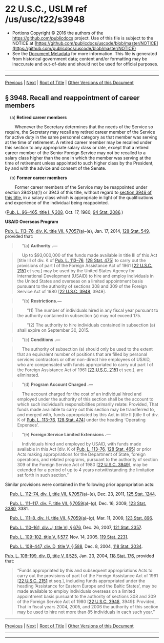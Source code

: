 ---
---

# 22 U.S.C., USLM ref /us/usc/t22/s3948

* Portions Copyright © 2016 the authors of the https://github.com/publicdocs project.
  Use of this file is subject to the NOTICE at [https://github.com/publicdocs/uscode/blob/master/NOTICE](https://github.com/publicdocs/uscode/blob/master/NOTICE)
* See the [Document Metadata](././../../../../..//README.md) for more information.
  This file is generated from historical government data; content and/or formatting may be inaccurate and out-of-date and should not be used for official purposes.

----------
----------

[Previous](./../../../../..//us/usc/t22/ch52/schIII/m__us_usc_t22_s3947.md) | [Next](./../../../../..//us/usc/t22/ch52/schIII/m__us_usc_t22_s3949.md) | [Root of Title](./../../../../../) | [Other Versions of this Document](https://publicdocs.github.io/go/links?ns=uslm&ref=%2Fus%2Fusc%2Ft22%2Fs3948)

## § 3948. Recall and reappointment of career members

    (a) __Retired career members__ 

        Whenever the Secretary determines that the needs of the Service so require, the Secretary may recall any retired career member of the Service for active duty in the same personnel category as that member was serving at the time of retirement. A retired career member may be recalled under this section to any appropriate salary class or rate, except that a retired career member of the Senior Foreign Service may not be recalled to a salary class higher than the one in which the member was serving at the time of retirement unless appointed to such higher class by the President, by and with the advice and consent of the Senate.

    (b) __Former career members__ 

        Former career members of the Service may be reappointed under section 3942(a)(1) or 3943 of this title, without regard to [section 3946 of this title][/us/usc/t22/s3946], in a salary class which is appropriate in light of the qualifications and experience of the individual being reappointed.

([Pub. L. 96–465, title I, § 308][/us/pl/96/465/s308], Oct. 17, 1980, [94 Stat. 2086][/us/stat/94/2086].)

 __USAID Overseas Program__ 

[Pub. L. 113–76, div. K, title VII, § 7057(a)][/us/pl/113/76/s7057/a]–(e), Jan. 17, 2014, [128 Stat. 549][/us/stat/128/549], provided that:

>     “(a)  __Authority__  __.—__ 

>     Up to $93,000,000 of the funds made available in title III of this Act \[title III of div. K of [Pub. L. 113–76][/us/pl/113/76], [128 Stat. 475][/us/stat/128/475]\] to carry out the provisions of part I of the Foreign Assistance Act of 1961 \[[22 U.S.C. 2151][/us/usc/t22/s2151] et seq.\] may be used by the United States Agency for International Development (USAID) to hire and employ individuals in the United States and overseas on a limited appointment basis pursuant to the authority of sections 308 and 309 of the Foreign Service Act of 1980 \[[22 U.S.C. 3948][/us/usc/t22/s3948], 3949\].

>     “(b) __Restrictions.—__ 

>         “(1) The number of individuals hired in any fiscal year pursuant to the authority contained in subsection (a) may not exceed 175.

>         “(2) The authority to hire individuals contained in subsection (a) shall expire on September 30, 2015.

>     “(c)  __Conditions__  __.—__ 

>     The authority of subsection (a) should only be used to the extent that an equivalent number of positions that are filled by personal services contractors or other non-direct hire employees of USAID, who are compensated with funds appropriated to carry out part I of the Foreign Assistance Act of 1961 \[[22 U.S.C. 2151][/us/usc/t22/s2151] et seq.\], are eliminated.

>     “(d)  __Program Account Charged__  __.—__ 

>     The account charged for the cost of an individual hired and employed under the authority of this section shall be the account to which such individual’s responsibilities primarily relate:  Provided, That funds made available to carry out this section may be transferred to, and merged with, funds appropriated by this Act in title II \[title II of div. K of [Pub. L. 113–76][/us/pl/113/76], [128 Stat. 474][/us/stat/128/474]\] under the heading ‘Operating Expenses’.

>     “(e)  __Foreign Service Limited Extensions__  __.—__ 

>     Individuals hired and employed by USAID, with funds made available in this Act \[div. K of [Pub. L. 113–76][/us/pl/113/76], [128 Stat. 465][/us/stat/128/465]\] or prior Acts making appropriations for the Department of State, foreign operations, and related programs, pursuant to the authority of section 309 of the Foreign Service Act of 1980 \[[22 U.S.C. 3949][/us/usc/t22/s3949]\], may be extended for a period of up to 4 years notwithstanding the limitation set forth in such section.”

Similar provisions were contained in the following prior appropriation acts:

    [Pub. L. 112–74, div. I, title VII, § 7057(a)][/us/pl/112/74/s7057/a]–(e), Dec. 23, 2011, [125 Stat. 1244][/us/stat/125/1244].

    [Pub. L. 111–117, div. F, title VII, § 7059(a)][/us/pl/111/117/s7059/a]–(g), Dec. 16, 2009, [123 Stat. 3380][/us/stat/123/3380], 3381.

    [Pub. L. 111–8, div. H, title VII, § 7059(a)][/us/pl/111/8/s7059/a]–(g), Mar. 11, 2009, [123 Stat. 896][/us/stat/123/896].

    [Pub. L. 110–161, div. J, title VI, § 676][/us/pl/110/161/s676], Dec. 26, 2007, [121 Stat. 2357][/us/stat/121/2357].

    [Pub. L. 109–102, title V, § 577][/us/pl/109/102/s577], Nov. 14, 2005, [119 Stat. 2231][/us/stat/119/2231].

    [Pub. L. 108–447, div. D, title V, § 588][/us/pl/108/447/s588], Dec. 8, 2004, [118 Stat. 3034][/us/stat/118/3034].

[Pub. L. 108–199, div. D, title V, § 525][/us/pl/108/199/s525], Jan. 23, 2004, [118 Stat. 176][/us/stat/118/176], provided that: 

> “Funds appropriated by this and subsequent appropriations Acts to carry out the provisions of part I of the Foreign Assistance Act of 1961 \[[22 U.S.C. 2151][/us/usc/t22/s2151] et seq.\], including funds appropriated under the heading ‘Assistance for Eastern Europe and the Baltic States’, may be made available to employ individuals overseas on a limited appointment basis pursuant to the authority of sections 308 and 309 of the Foreign Service Act of 1980 \[[22 U.S.C. 3948][/us/usc/t22/s3948], 3949\]: Provided, That in fiscal years 2004, 2005, and 2006 the authority of this section may be used to hire not more than 85 individuals in each such year.”

----------

[Previous](./../../../../..//us/usc/t22/ch52/schIII/m__us_usc_t22_s3947.md) | [Next](./../../../../..//us/usc/t22/ch52/schIII/m__us_usc_t22_s3949.md) | [Root of Title](./../../../../../) | [Other Versions of this Document](https://publicdocs.github.io/go/links?ns=uslm&ref=%2Fus%2Fusc%2Ft22%2Fs3948)

----------
----------

[/us/usc/t22/s3946]: https://publicdocs.github.io/go/links?ns=uslm&ref=%2Fus%2Fusc%2Ft22%2Fs3946
[/us/pl/96/465/s308]: https://publicdocs.github.io/go/links?ns=uslm&ref=%2Fus%2Fpl%2F96%2F465%2Fs308
[/us/stat/94/2086]: https://publicdocs.github.io/go/links?ns=uslm&ref=%2Fus%2Fstat%2F94%2F2086
[/us/pl/113/76/s7057/a]: https://publicdocs.github.io/go/links?ns=uslm&ref=%2Fus%2Fpl%2F113%2F76%2Fs7057%2Fa
[/us/stat/128/549]: https://publicdocs.github.io/go/links?ns=uslm&ref=%2Fus%2Fstat%2F128%2F549
[/us/pl/113/76]: https://publicdocs.github.io/go/links?ns=uslm&ref=%2Fus%2Fpl%2F113%2F76
[/us/stat/128/475]: https://publicdocs.github.io/go/links?ns=uslm&ref=%2Fus%2Fstat%2F128%2F475
[/us/usc/t22/s2151]: https://publicdocs.github.io/go/links?ns=uslm&ref=%2Fus%2Fusc%2Ft22%2Fs2151
[/us/usc/t22/s3948]: https://publicdocs.github.io/go/links?ns=uslm&ref=%2Fus%2Fusc%2Ft22%2Fs3948
[/us/usc/t22/s2151]: https://publicdocs.github.io/go/links?ns=uslm&ref=%2Fus%2Fusc%2Ft22%2Fs2151
[/us/pl/113/76]: https://publicdocs.github.io/go/links?ns=uslm&ref=%2Fus%2Fpl%2F113%2F76
[/us/stat/128/474]: https://publicdocs.github.io/go/links?ns=uslm&ref=%2Fus%2Fstat%2F128%2F474
[/us/pl/113/76]: https://publicdocs.github.io/go/links?ns=uslm&ref=%2Fus%2Fpl%2F113%2F76
[/us/stat/128/465]: https://publicdocs.github.io/go/links?ns=uslm&ref=%2Fus%2Fstat%2F128%2F465
[/us/usc/t22/s3949]: https://publicdocs.github.io/go/links?ns=uslm&ref=%2Fus%2Fusc%2Ft22%2Fs3949
[/us/pl/112/74/s7057/a]: https://publicdocs.github.io/go/links?ns=uslm&ref=%2Fus%2Fpl%2F112%2F74%2Fs7057%2Fa
[/us/stat/125/1244]: https://publicdocs.github.io/go/links?ns=uslm&ref=%2Fus%2Fstat%2F125%2F1244
[/us/pl/111/117/s7059/a]: https://publicdocs.github.io/go/links?ns=uslm&ref=%2Fus%2Fpl%2F111%2F117%2Fs7059%2Fa
[/us/stat/123/3380]: https://publicdocs.github.io/go/links?ns=uslm&ref=%2Fus%2Fstat%2F123%2F3380
[/us/pl/111/8/s7059/a]: https://publicdocs.github.io/go/links?ns=uslm&ref=%2Fus%2Fpl%2F111%2F8%2Fs7059%2Fa
[/us/stat/123/896]: https://publicdocs.github.io/go/links?ns=uslm&ref=%2Fus%2Fstat%2F123%2F896
[/us/pl/110/161/s676]: https://publicdocs.github.io/go/links?ns=uslm&ref=%2Fus%2Fpl%2F110%2F161%2Fs676
[/us/stat/121/2357]: https://publicdocs.github.io/go/links?ns=uslm&ref=%2Fus%2Fstat%2F121%2F2357
[/us/pl/109/102/s577]: https://publicdocs.github.io/go/links?ns=uslm&ref=%2Fus%2Fpl%2F109%2F102%2Fs577
[/us/stat/119/2231]: https://publicdocs.github.io/go/links?ns=uslm&ref=%2Fus%2Fstat%2F119%2F2231
[/us/pl/108/447/s588]: https://publicdocs.github.io/go/links?ns=uslm&ref=%2Fus%2Fpl%2F108%2F447%2Fs588
[/us/stat/118/3034]: https://publicdocs.github.io/go/links?ns=uslm&ref=%2Fus%2Fstat%2F118%2F3034
[/us/pl/108/199/s525]: https://publicdocs.github.io/go/links?ns=uslm&ref=%2Fus%2Fpl%2F108%2F199%2Fs525
[/us/stat/118/176]: https://publicdocs.github.io/go/links?ns=uslm&ref=%2Fus%2Fstat%2F118%2F176
[/us/usc/t22/s2151]: https://publicdocs.github.io/go/links?ns=uslm&ref=%2Fus%2Fusc%2Ft22%2Fs2151
[/us/usc/t22/s3948]: https://publicdocs.github.io/go/links?ns=uslm&ref=%2Fus%2Fusc%2Ft22%2Fs3948


